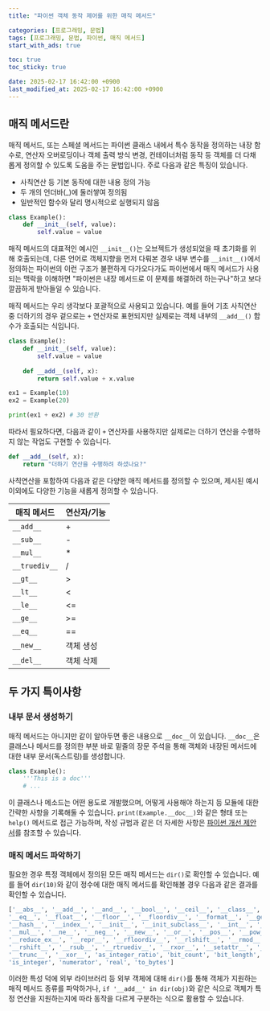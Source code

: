 ```yaml
---
title: "파이썬 객체 동작 제어를 위한 매직 메서드"

categories: [프로그래밍, 문법]
tags: [프로그래밍, 문법, 파이썬, 매직 메서드]
start_with_ads: true

toc: true
toc_sticky: true

date: 2025-02-17 16:42:00 +0900
last_modified_at: 2025-02-17 16:42:00 +0900
---
```


## **매직 메서드란**

매직 메서드, 또는 스페셜 메서드는 파이썬 클래스 내에서 특수 동작을 정의하는 내장 함수로, 연산자 오버로딩이나 객체 출력 방식 변경, 컨테이너처럼 동작 등 객체를 더 다채롭게 정의할 수 있도록 도움을 주는 문법입니다. 주로 다음과 같은 특징이 있습니다.

- 사칙연산 등 기본 동작에 대한 내용 정의 가능
- 두 개의 언더바(_)에 둘러쌓여 정의됨
- 일반적인 함수와 달리 명시적으로 실행되지 않음

```python
class Example():
    def __init__(self, value):
        self.value = value
```

매직 메서드의 대표적인 예시인 `__init__()`는 오브젝트가 생성되었을 때 초기화를 위해 호출되는데, 다른 언어로 객체지향을 먼저 다뤄본 경우 내부 변수를 `__init__()`에서 정의하는 파이썬의 이런 구조가 불편하게 다가오다가도 파이썬에서 매직 메서드가 사용되는 맥락을 이해하면 "파이썬은 내장 메서드로 이 문제를 해결하려 하는구나"하고 보다 깔끔하게 받아들일 수 있습니다.

매직 메서드는 우리 생각보다 포괄적으로 사용되고 있습니다. 예를 들어 기초 사칙연산중 더하기의 경우 겉으로는 `+` 연산자로 표현되지만 실제로는 객체 내부의 `__add__()` 함수가 호출되는 식입니다.

```python
class Example():
    def __init__(self, value):
        self.value = value
  
    def __add__(self, x):
        return self.value + x.value

ex1 = Example(10)
ex2 = Example(20)

print(ex1 + ex2) # 30 반환
```

따라서 필요하다면, 다음과 같이 `+` 연산자를 사용하지만 실제로는 더하기 연산을 수행하지 않는 작업도 구현할 수 있습니다.

```python
def __add__(self, x):
    return "더하기 연산을 수행하려 하셨나요?"
```

사칙연산을 포함하여 다음과 같은 다양한 매직 메서드를 정의할 수 있으며, 제시된 예시 이외에도 다양한 기능을 새롭게 정의할 수 있습니다.

| 매직 메서드 | 연산자/기능 |
| --- | --- |
| `__add__` | + |
| `__sub__` | - |
| `__mul__` | * |
| `__truediv__` | / |
| `__gt__` | > |
| `__lt__` | < |
| `__le__` | <= |
| `__ge__` | >= |
| `__eq__` | == |
| `__new__` | 객체 생성 |
| `__del__` | 객체 삭제 |

## **두 가지 특이사항**

### **내부 문서 생성하기**

매직 메서드는 아니지만 같이 알아두면 좋은 내용으로 `__doc__`이 있습니다. `__doc__`은 클래스나 메서드를 정의한 부분 바로 밑줄의 장문 주석을 통해 객체와 내장된 메서드에 대한 내부 문서(독스트링)를 생성합니다.


```python
class Example():
    '''This is a doc'''
    # ...
```

이 클래스나 메소드는 어떤 용도로 개발했으며, 어떻게 사용해야 하는지 등 모듈에 대한 간략한 사항을 기록해둘 수 있습니다. `print(Example.__doc__)`와 같은 형태 또는 `help()` 메서드로 접근 가능하며, 작성 규범과 같은 더 자세한 사항은 [파이썬 개선 제안서](https://peps.python.org/pep-0257/)를 참조할 수 있습니다.

### **매직 메서드 파악하기**

필요한 경우 특정 객체에서 정의된 모든 매직 메서드는 `dir()`로 확인할 수 있습니다. 예를 들어 `dir(10)`와 같이 정수에 대한 매직 메서드를 확인해볼 경우 다음과 같은 결과를 확인할 수 있습니다.

```bash
['__abs__', '__add__', '__and__', '__bool__', '__ceil__', '__class__', '__delattr__', '__dir__', '__divmod__', '__doc__', 
'__eq__', '__float__', '__floor__', '__floordiv__', '__format__', '__ge__', '__getattribute__', '__getnewargs__', '__getstate__', '__gt__', 
'__hash__', '__index__', '__init__', '__init_subclass__', '__int__', '__invert__', '__le__', '__lshift__', '__lt__', '__mod__', 
'__mul__', '__ne__', '__neg__', '__new__', '__or__', '__pos__', '__pow__', '__radd__', '__rand__', '__rdivmod__', '__reduce__', 
'__reduce_ex__', '__repr__', '__rfloordiv__', '__rlshift__', '__rmod__', '__rmul__', '__ror__', '__round__', '__rpow__', '__rrshift__', 
'__rshift__', '__rsub__', '__rtruediv__', '__rxor__', '__setattr__', '__sizeof__', '__str__', '__sub__', '__subclasshook__', '__truediv__', 
'__trunc__', '__xor__', 'as_integer_ratio', 'bit_count', 'bit_length', 'conjugate', 'denominator', 'from_bytes', 'imag', 
'is_integer', 'numerator', 'real', 'to_bytes']
```

이러한 특성 덕에 외부 라이브러리 등 외부 객체에 대해 `dir()`를 통해 객체가 지원하는 매직 메서드 종류를 파악하거나, `if '__add__' in dir(obj)`와 같은 식으로 객체가 특정 연산을 지원하는지에 따라 동작을 다르게 구분하는 식으로 활용할 수 있습니다.